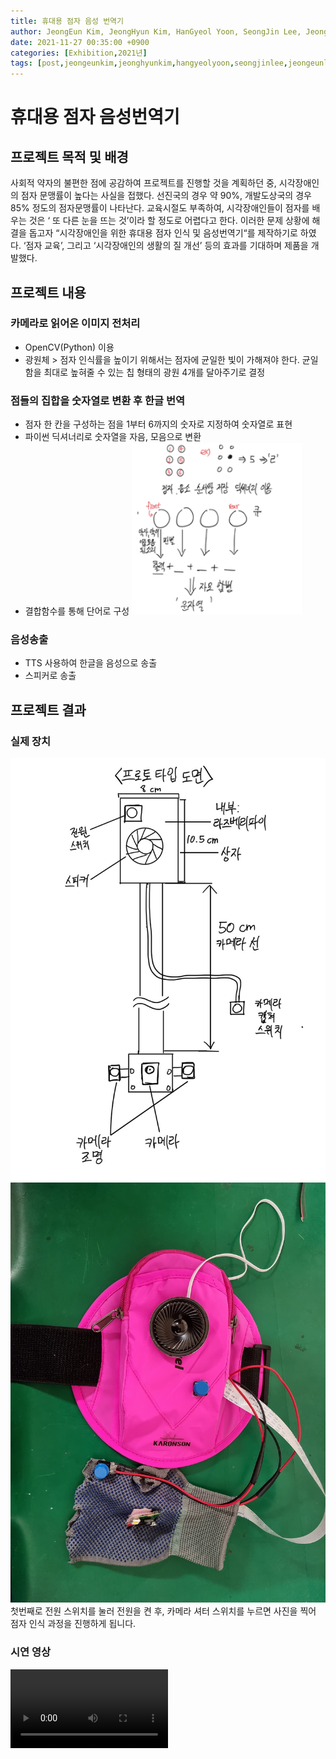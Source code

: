 ```yaml
---
title: 휴대용 점자 음성 번역기
author: JeongEun Kim, JeongHyun Kim, HanGyeol Yoon, SeongJin Lee, JeongEun Lee, InSeong Heo
date: 2021-11-27 00:35:00 +0900
categories: [Exhibition,2021년]
tags: [post,jeongeunkim,jeonghyunkim,hangyeolyoon,seongjinlee,jeongeunlee,inseongheo] # TAG names should always be lowercase, 띄어쓰기도 금지
---
```


# 휴대용 점자 음성번역기

## 프로젝트 목적 및 배경

사회적 약자의 불편한 점에 공감하여 프로젝트를 진행할 것을 계획하던 중, 시각장애인의 점자 문맹률이 높다는 사실을 접했다.
선진국의 경우 약 90%, 개발도상국의 경우 85% 정도의 점자문맹률이 나타난다. 교육시절도 부족하여, 시각장애인들이 점자를 배우는 것은 ‘ 또 다른 눈을 뜨는 것’이라 할 정도로 어렵다고 한다.
이러한 문제 상황에 해결을 돕고자 “시각장애인을 위한 휴대용 점자 인식 및 음성번역기“를 제작하기로 하였다. ‘점자 교육’, 그리고 ‘시각장애인의 생활의 질 개선’ 등의 효과를 기대하며 제품을 개발했다.

## 프로젝트 내용

### 카메라로 읽어온 이미지 전처리

- OpenCV(Python) 이용
- 광원체 > 점자 인식률을 높이기 위해서는 점자에 균일한 빛이 가해져야 한다. 균일함을 최대로 높혀줄 수 있는 칩 형태의 광원 4개를 달아주기로 결정

### 점들의 집합을 숫자열로 변환 후 한글 번역

- 점자 한 칸을 구성하는 점을 1부터 6까지의 숫자로 지정하여 숫자열로 표현
- 파이썬 딕셔너리로 숫자열을 자음, 모음으로 변환
- 결합함수를 통해 단어로 구성
  <img src="/assets/img/post/2021-11-27-portable_braille_voice_translator/braile.png">

### 음성송출

- TTS 사용하여 한글을 음성으로 송출
- 스피커로 송출

## 프로젝트 결과

### 실제 장치

<img src="/assets/img/post/2021-11-27-portable_braille_voice_translator/diagram.jpg">
<img src="/assets/img/post/2021-11-27-portable_braille_voice_translator/result.jpg">
첫번째로 전원 스위치를 눌러 전원을 켠 후, 카메라 셔터 스위치를 누르면
 사진을 찍어 점자 인식 과정을 진행하게 됩니다.
 
### 시연 영상
<video width="50%" controls>
    <source src="/assets/img/post/2021-11-27-portable_braille_voice_translator/demo_video.mp4">
    Sorry, your browser doesn't support embedded videos.
</video>
